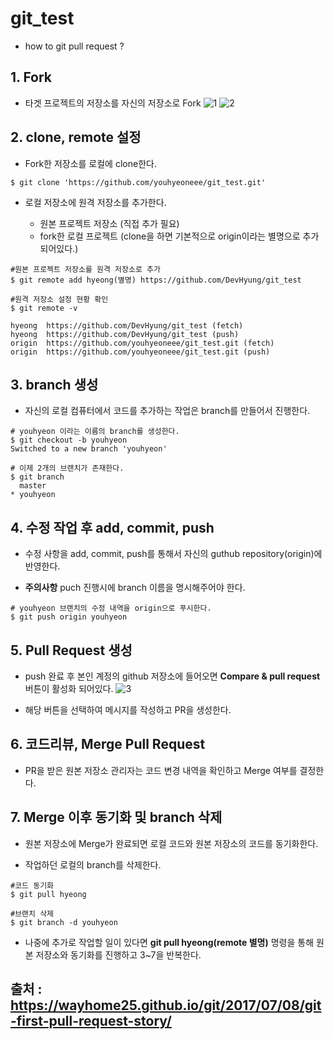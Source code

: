# git_test

+ how to git pull request ? 

## 1. Fork

+ 타겟 프로젝트의 저장소를 자신의 저장소로 Fork
![1](.img/1.png)
![2](.img/2.png)

## 2. clone, remote 설정

+ Fork한 저장소를 로컬에 clone한다.
```
$ git clone 'https://github.com/youhyeoneee/git_test.git'
```

+ 로컬 저장소에 원격 저장소를 추가한다. 

	- 원본 프로젝트 저장소 (직접 추가 필요)
	- fork한 로컬 프로젝트 (clone을 하면 기본적으로 origin이라는 별명으로 추가되어있다.)

```
#원본 프로젝트 저장소를 원격 저장소로 추가
$ git remote add hyeong(별명) https://github.com/DevHyung/git_test

#원격 저장소 설정 현황 확인 
$ git remote -v

hyeong  https://github.com/DevHyung/git_test (fetch)
hyeong  https://github.com/DevHyung/git_test (push)
origin  https://github.com/youhyeoneee/git_test.git (fetch)
origin  https://github.com/youhyeoneee/git_test.git (push)

```

## 3. branch 생성 

+ 자신의 로컬 컴퓨터에서 코드를 추가하는 작업은 branch를 만들어서 진행한다.

```
# youhyeon 이라는 이름의 branch를 생성한다.
$ git checkout -b youhyeon
Switched to a new branch 'youhyeon'

# 이제 2개의 브랜치가 존재한다. 
$ git branch
  master
* youhyeon

```

## 4. 수정 작업 후 add, commit, push

+ 수정 사항을 add, commit, push를 통해서 자신의 guthub repository(origin)에 반영한다.

+ **주의사항** puch 진행시에 branch 이름을 명시해주어야 한다.
```
# youhyeon 브랜치의 수정 내역을 origin으로 푸시한다.
$ git push origin youhyeon
``` 

## 5. Pull Request 생성

+ push 완료 후 본인 계정의 github 저장소에 들어오면 **Compare & pull request** 버튼이 활성화 되어있다.
![3](.img/3.png)

+ 해당 버튼을 선택하여 메시지를 작성하고 PR을 생성한다. 

## 6. 코드리뷰, Merge Pull Request

+ PR을 받은 원본 저장소 관리자는 코드 변경 내역을 확인하고 Merge 여부를 결정한다.

## 7. Merge 이후 동기화 및 branch 삭제

+ 원본 저장소에 Merge가 완료되면 로컬 코드와 원본 저장소의 코드를 동기화한다. 

+ 작업하던 로컬의 branch를 삭제한다. 

```
#코드 동기화
$ git pull hyeong

#브랜치 삭제 
$ git branch -d youhyeon
```
+ 나중에 추가로 작업할 일이 있다면 **git pull hyeong(remote 별명)** 명령을 통해 
  원본 저장소와 동기화를 진행하고 3~7을 반복한다. 


## 출처 : https://wayhome25.github.io/git/2017/07/08/git-first-pull-request-story/